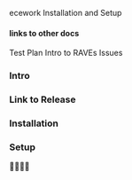ecework Installation and Setup

#### links to other docs
Test Plan
Intro to RAVEs
Issues

### Intro



### Link to Release



### Installation



### Setup

